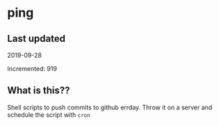 # ping

## Last updated
2019-09-28

Incremented: 919

## What is this??
Shell scripts to push commits to github errday. Throw it on a server and schedule the script with `cron`
